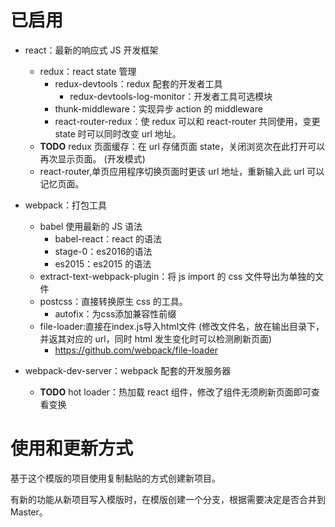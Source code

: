 # 已启用


- react：最新的响应式 JS 开发框架
    - redux：react state 管理
        - redux-devtools：redux 配套的开发者工具
            - redux-devtools-log-monitor：开发者工具可选模块
        - thunk-middleware：实现异步 action 的 middleware
        - react-router-redux：使 redux 可以和 react-router 共同使用，变更 state 时可以同时改变 url 地址。
    - **TODO** redux 页面缓存：在 url 存储页面 state，关闭浏览次在此打开可以再次显示页面。 (开发模式)
    - react-router,单页应用程序切换页面时更该 url 地址，重新输入此 url 可以记忆页面。


- webpack：打包工具
    - babel 使用最新的 JS 语法
        - babel-react：react 的语法
        - stage-0：es2016的语法
        - es2015：es2015 的语法
   - extract-text-webpack-plugin：将 js import 的 css 文件导出为单独的文件
   - postcss：直接转换原生 css 的工具。
       - autofix：为css添加兼容性前缀
   - file-loader:直接在index.js导入html文件 (修改文件名，放在输出目录下，并返其对应的 url，同时 html 发生变化时可以检测刷新页面)
        - https://github.com/webpack/file-loader
- webpack-dev-server：webpack 配套的开发服务器
    - **TODO** hot loader：热加载 react 组件，修改了组件无须刷新页面即可查看变换


# 使用和更新方式

基于这个模版的项目使用复制黏贴的方式创建新项目。

有新的功能从新项目写入模版时，在模版创建一个分支，根据需要决定是否合并到 Master。
